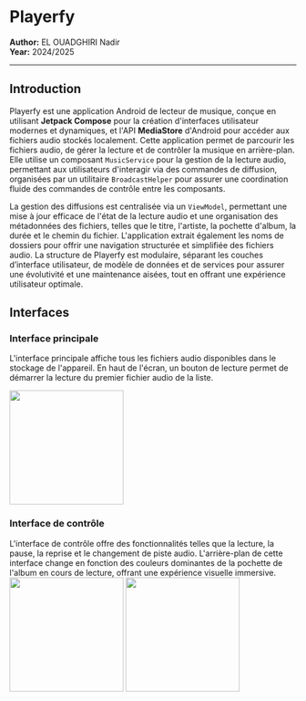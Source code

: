 # Playerfy

**Author:** EL OUADGHIRI Nadir  
**Year:** 2024/2025  

---

## Introduction
Playerfy est une application Android de lecteur de musique, conçue en utilisant **Jetpack Compose** pour la création d'interfaces utilisateur modernes et dynamiques, et l'API **MediaStore** d'Android pour accéder aux fichiers audio stockés localement. Cette application permet de parcourir les fichiers audio, de gérer la lecture et de contrôler la musique en arrière-plan. Elle utilise un composant `MusicService` pour la gestion de la lecture audio, permettant aux utilisateurs d'interagir via des commandes de diffusion, organisées par un utilitaire `BroadcastHelper` pour assurer une coordination fluide des commandes de contrôle entre les composants. 

La gestion des diffusions est centralisée via un `ViewModel`, permettant une mise à jour efficace de l'état de la lecture audio et une organisation des métadonnées des fichiers, telles que le titre, l'artiste, la pochette d'album, la durée et le chemin du fichier. L'application extrait également les noms de dossiers pour offrir une navigation structurée et simplifiée des fichiers audio. La structure de Playerfy est modulaire, séparant les couches d’interface utilisateur, de modèle de données et de services pour assurer une évolutivité et une maintenance aisées, tout en offrant une expérience utilisateur optimale.

## Interfaces

### Interface principale
L'interface principale affiche tous les fichiers audio disponibles dans le stockage de l'appareil. En haut de l'écran, un bouton de lecture permet de démarrer la lecture du premier fichier audio de la liste.

<img src="https://github.com/user-attachments/assets/598278d0-cce2-4883-bd27-841d9aaf67a9" style="width: 200px"/>

### Interface de contrôle
L'interface de contrôle offre des fonctionnalités telles que la lecture, la pause, la reprise et le changement de piste audio. L'arrière-plan de cette interface change en fonction des couleurs dominantes de la pochette de l'album en cours de lecture, offrant une expérience visuelle immersive.
<img src="https://github.com/user-attachments/assets/0323b3a0-b411-43ba-b777-32bc08920e5b" style="width: 200px"/>
<img src="https://github.com/user-attachments/assets/4f796d88-8227-4162-ac64-98d480b7822e" style="width: 200px"/>
